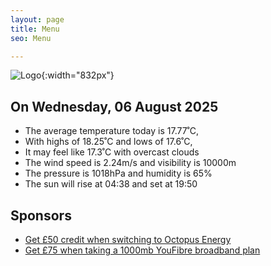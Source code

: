 ```yaml
---
layout: page
title: Menu
seo: Menu

---
```


![Logo](/images/logo.jpg){:width="832px"}

<!-- weather_marker starts -->
## On Wednesday, 06 August 2025

- The average temperature today is 17.77˚C,
- With highs of 18.25˚C and lows of 17.6˚C,
- It may feel like 17.3˚C with overcast clouds
- The wind speed is 2.24m/s and visibility is 10000m
- The pressure is 1018hPa and humidity is 65%
- The sun will rise at 04:38 and set at 19:50

<!-- weather_marker ends -->

## Sponsors

- [Get £50 credit when switching to Octopus Energy](https://bit.ly/3oD1nnS)
- [Get £75 when taking a 1000mb YouFibre broadband plan](https://aklam.io/91zWhU?)
